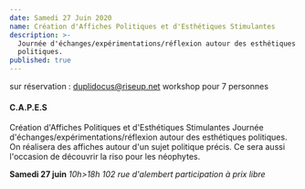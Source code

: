 ```yaml
---
date: Samedi 27 Juin 2020
name: Création d'Affiches Politiques et d'Esthétiques Stimulantes
description: >-
  Journée d'échanges/expérimentations/réflexion autour des esthétiques
  politiques.
published: true
---
```


sur réservation : duplidocus@riseup.net
workshop pour 7 personnes
 
#### C.A.P.E.S
Création d'Affiches Politiques et d'Esthétiques Stimulantes
Journée d'échanges/expérimentations/réflexion autour des esthétiques politiques.
On réalisera des affiches autour d'un sujet politique précis.
Ce sera aussi l'occasion de découvrir la riso pour les néophytes.

**Samedi 27 juin**
_10h>18h
102 rue d'alembert
participation à prix libre_
